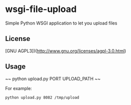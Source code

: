 # wsgi-file-upload

Simple Python WSGI application to let you upload files

## License

[GNU AGPL3])(http://www.gnu.org/licenses/agpl-3.0.html)

## Usage

~~
python upload.py PORT UPLOAD_PATH
~~

For example:

~~~
python upload.py 8082 /tmp/upload
~~~

